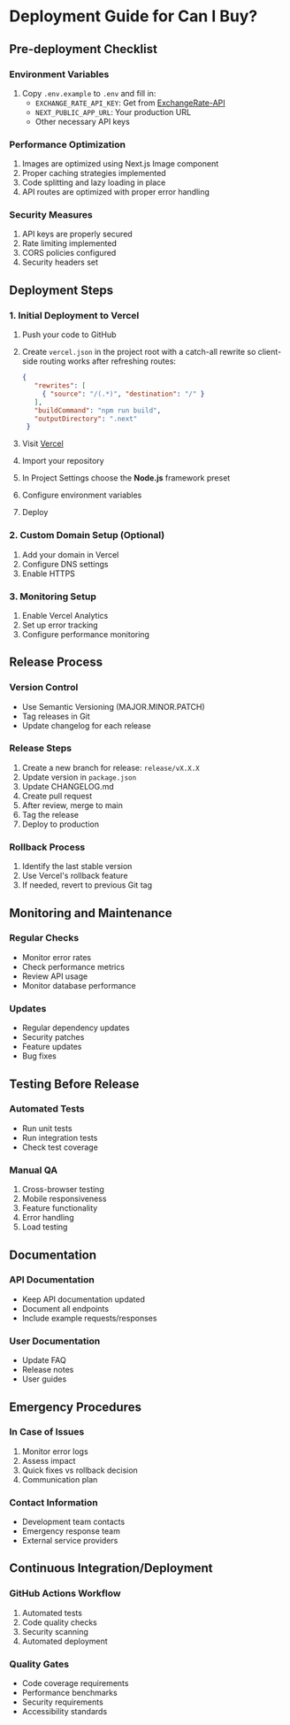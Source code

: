 # Deployment Guide for Can I Buy?

## Pre-deployment Checklist

### Environment Variables
1. Copy `.env.example` to `.env` and fill in:
   - `EXCHANGE_RATE_API_KEY`: Get from [ExchangeRate-API](https://www.exchangerate-api.com)
   - `NEXT_PUBLIC_APP_URL`: Your production URL
   - Other necessary API keys

### Performance Optimization
1. Images are optimized using Next.js Image component
2. Proper caching strategies implemented
3. Code splitting and lazy loading in place
4. API routes are optimized with proper error handling

### Security Measures
1. API keys are properly secured
2. Rate limiting implemented
3. CORS policies configured
4. Security headers set

## Deployment Steps

### 1. Initial Deployment to Vercel
1. Push your code to GitHub
2. Create `vercel.json` in the project root with a catch-all rewrite so client-side
   routing works after refreshing routes:

   ```json
   {
      "rewrites": [
        { "source": "/(.*)", "destination": "/" }
      ],
      "buildCommand": "npm run build",
      "outputDirectory": ".next"
    }
    ```

3. Visit [Vercel](https://vercel.com)
4. Import your repository
5. In Project Settings choose the **Node.js** framework preset
6. Configure environment variables
7. Deploy

### 2. Custom Domain Setup (Optional)
1. Add your domain in Vercel
2. Configure DNS settings
3. Enable HTTPS

### 3. Monitoring Setup
1. Enable Vercel Analytics
2. Set up error tracking
3. Configure performance monitoring

## Release Process

### Version Control
- Use Semantic Versioning (MAJOR.MINOR.PATCH)
- Tag releases in Git
- Update changelog for each release

### Release Steps
1. Create a new branch for release: `release/vX.X.X`
2. Update version in `package.json`
3. Update CHANGELOG.md
4. Create pull request
5. After review, merge to main
6. Tag the release
7. Deploy to production

### Rollback Process
1. Identify the last stable version
2. Use Vercel's rollback feature
3. If needed, revert to previous Git tag

## Monitoring and Maintenance

### Regular Checks
- Monitor error rates
- Check performance metrics
- Review API usage
- Monitor database performance

### Updates
- Regular dependency updates
- Security patches
- Feature updates
- Bug fixes

## Testing Before Release

### Automated Tests
- Run unit tests
- Run integration tests
- Check test coverage

### Manual QA
1. Cross-browser testing
2. Mobile responsiveness
3. Feature functionality
4. Error handling
5. Load testing

## Documentation

### API Documentation
- Keep API documentation updated
- Document all endpoints
- Include example requests/responses

### User Documentation
- Update FAQ
- Release notes
- User guides

## Emergency Procedures

### In Case of Issues
1. Monitor error logs
2. Assess impact
3. Quick fixes vs rollback decision
4. Communication plan

### Contact Information
- Development team contacts
- Emergency response team
- External service providers

## Continuous Integration/Deployment

### GitHub Actions Workflow
1. Automated tests
2. Code quality checks
3. Security scanning
4. Automated deployment

### Quality Gates
- Code coverage requirements
- Performance benchmarks
- Security requirements
- Accessibility standards
